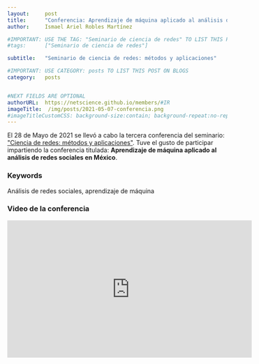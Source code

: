 ```yaml
---
layout:     post
title:      "Conferencia: Aprendizaje de máquina aplicado al análisis de redes sociales en México"
author:     Ismael Ariel Robles Martínez

#IMPORTANT: USE THE TAG: "Seminario de ciencia de redes" TO LIST THIS POST ON "Seminarios/Conferencias previas"
#tags: 		["Seminario de ciencia de redes"]

subtitle:  	"Seminario de ciencia de redes: métodos y aplicaciones"

#IMPORTANT: USE CATEGORY: posts TO LIST THIS POST ON BLOGS
category:   posts


#NEXT FIELDS ARE OPTIONAL
authorURL:  https://netscience.github.io/members/#IR
imageTitle:  /img/posts/2021-05-07-conferencia.png
#imageTitleCustomCSS: background-size:contain; background-repeat:no-repeat;
---
```


El 28 de Mayo de 2021 se llevó a cabo la tercera conferencia del seminario: ["Ciencia de redes: métodos y aplicaciones"](https://netscience.github.io/seminario). 
Tuve el gusto de participar impartiendo la conferencia titulada: **Aprendizaje de máquina aplicado al análisis de redes sociales en México**. 

### Keywords
Análisis de redes sociales, aprendizaje de máquina

### Video de la conferencia

<iframe width="560" height="315" src="https://www.youtube.com/embed/sFg0QtYzGfU" title="YouTube video player" frameborder="0" allow="accelerometer; autoplay; clipboard-write; encrypted-media; gyroscope; picture-in-picture" allowfullscreen></iframe>
